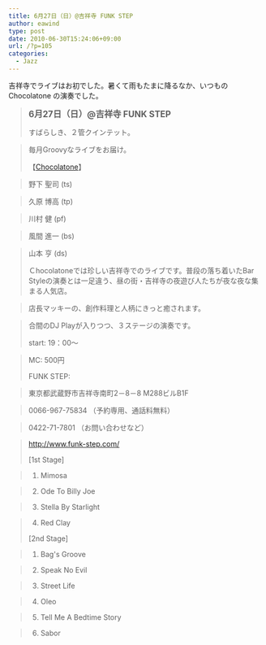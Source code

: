 ```yaml
---
title: 6月27日（日）@吉祥寺 FUNK STEP
author: eawind
type: post
date: 2010-06-30T15:24:06+09:00
url: /?p=105
categories:
  - Jazz
---
```

吉祥寺でライブはお初でした。暑くて雨もたまに降るなか、いつもの Chocolatone の演奏でした。

> <big><strong>6月27日（日）@吉祥寺 FUNK STEP</strong></big>
>
> すばらしき、２管クインテット。

> 毎月Groovyなライブをお届け。
>
> 【[Chocolatone][1]】

> 野下 聖司 (ts)

> 久原 博高 (tp)

> 川村 健 (pf)

> 風間 進一 (bs)

> 山本 亨 (ds)
>
> Ｃhocolatoneでは珍しい吉祥寺でのライブです。普段の落ち着いたBar Styleの演奏とは一足違う、昼の街・吉祥寺の夜遊び人たちが夜な夜な集まる人気店。

> 店長マッキーの、創作料理と人柄にきっと癒されます。

> 合間のDJ Playが入りつつ、３ステージの演奏です。
>
> start: 19：00～

> MC: 500円
>
> FUNK STEP:

> 東京都武蔵野市吉祥寺南町2－8－8 M288ビルB1F

> 0066-967-75834 （予約専用、通話料無料）

> 0422-71-7801 （お問い合わせなど）

> http://www.funk-step.com/
>
> [1st Stage]

> 1. Mimosa

> 2. Ode To Billy Joe

> 3. Stella By Starlight

> 4. Red Clay
>
> [2nd Stage]

> 1. Bag's Groove

> 2. Speak No Evil

> 3. Street Life

> 4. Oleo

> 5. Tell Me A Bedtime Story

> 6. Sabor

 [1]: http://www.eawind.net/?page_id=930
